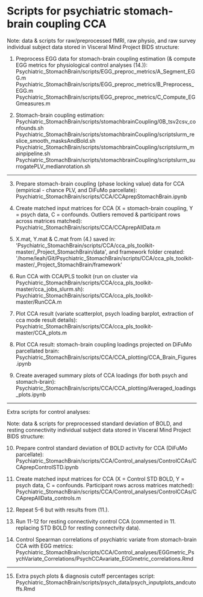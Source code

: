 # Scripts for psychiatric stomach-brain coupling CCA

Note: data & scripts for raw/preprocessed fMRI, raw physio, and raw survey individual subject data stored in Visceral Mind Project BIDS structure:

1. Preprocess EGG data for stomach-brain coupling estimation (& compute EGG metrics for physiological control analyses (14.)):
    Psychiatric_StomachBrain/scripts/EGG_preproc_metrics/A_Segment_EGG.m
    Psychiatric_StomachBrain/scripts/EGG_preproc_metrics/B_Preprocess_EGG.m
    Psychiatric_StomachBrain/scripts/EGG_preproc_metrics/C_Compute_EGGmeasures.m

2. Stomach-brain coupling estimation:
    Psychiatric_StomachBrain/scripts/stomachbrainCoupling/0B_tsv2csv_confounds.sh
    Psychiatric_StomachBrain/scripts/stomachbrainCoupling/scriptslurm_reslice_smooth_masksAndBold.sh
    Psychiatric_StomachBrain/scripts/stomachbrainCoupling/scriptslurm_mainpipeline.sh
    Psychiatric_StomachBrain/scripts/stomachbrainCoupling/scriptslurm_surrogatePLV_medianrotation.sh

--------------------------------------------------------------------------------------------------------

3. Prepare stomach-brain coupling (phase locking value) data for CCA (empirical - chance PLV, and DiFuMo parcellate):
    Psychiatric_StomachBrain/scripts/CCA/CCAprepStomachBrain.ipynb

4. Create matched input matrices for CCA (X = stomach-brain coupling, Y = psych data, C = confounds. Outliers removed & participant rows across matrices matched):
    Psychiatric_StomachBrain/scripts/CCA/CCAprepAllData.m

5. X.mat, Y.mat & C.mat from (4.) saved in: 'Psychiatric_StomachBrain/scripts/CCA/cca_pls_toolkit-master/_Project_StomachBrain/data', and framework folder created: '/home/leah/Git/Psychiatric_StomachBrain/scripts/CCA/cca_pls_toolkit-master/_Project_StomachBrain/framework'

6. Run CCA with CCA/PLS toolkit (run on cluster via Psychiatric_StomachBrain/scripts/CCA/cca_pls_toolkit-master/cca_jobs_slurm.sh):
    Psychiatric_StomachBrain/scripts/CCA/cca_pls_toolkit-master/RunCCA.m

7. Plot CCA result (variate scatterplot, psych loading barplot, extraction of cca mode result details):
    Psychiatric_StomachBrain/scripts/CCA/cca_pls_toolkit-master/CCA_plots.m

8. Plot CCA result: stomach-brain coupling loadings projected on DiFuMo parcellated brain:
    Psychiatric_StomachBrain/scripts/CCA/CCA_plotting/CCA_Brain_Figures.ipynb

9. Create averaged summary plots of CCA loadings (for both psych and stomach-brain):
    Psychiatric_StomachBrain/scripts/CCA/CCA_plotting/Averaged_loadings_plots.ipynb

--------------------------------------------------------------------------------------------------------

Extra scripts for control analyses:

Note: data & scripts for preprocessed standard deviation of BOLD, and resting connectivity individual subject data stored in Visceral Mind Project BIDS structure:

10. Prepare control standard deviation of BOLD activity for CCA (DiFuMo parcellate):
    Psychiatric_StomachBrain/scripts/CCA/Control_analyses/ControlCCAs/CCAprepControlSTD.ipynb

11. Create matched input matrices for CCA (X = Control STD BOLD, Y = psych data, C = confounds. Participant rows across matrices matched):
    Psychiatric_StomachBrain/scripts/CCA/Control_analyses/ControlCCAs/CCAprepAllData_controls.m

12. Repeat 5-6 but with results from (11.).

13. Run 11-12 for resting connectivity control CCA (commented in 11. replacing STD BOLD for resting connectvity data).

14. Control Spearman correlations of psychiatric variate from stomach-brain CCA with EGG metrics:
    Psychiatric_StomachBrain/scripts/CCA/Control_analyses/EGGmetric_PsychVariate_Correlations/PsychCCAvariate_EGGmetric_correlations.Rmd

--------------------------------------------------------------------------------------------------------

15. Extra psych plots & diagnosis cutoff percentages script:
    Psychiatric_StomachBrain/scripts/psych_data/psych_inputplots_andcutoffs.Rmd
